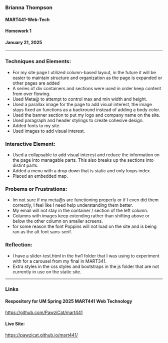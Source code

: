 ### Brianna Thompson
#### MART441-Web-Tech
#### Homework 1
#### January 21, 2025
------


### Techniques and Elements:
* For my site page I utilized column-based layout, in the future it will be easier to maintain structure and organization as the page is expanded or other pages are added
* A series of div containers and sections were used in order keep content from over flowing.
* Used Meta@ to attempt to control max and min width and height.
* Used a parallax image for the page to add visual interest, the image stays fixed an functions as a backround instead of adding a body color.
* Used the banner section to put my logo and company name on the site.
* Used paragraph and header stylings to create cohesive design.
* Added fonts to my site.
* Used images to add visual interest.

### Interactive Element:
* Used a collapsable to add visual interest and reduce the information on the page into managable parts. This also breaks up the sections into distint parts.
* Added a menu with a drop down that is static and only loops index.
* Placed an embedded map.

### Probems or Frustrations:
* Im not sure if my meta@s are functioning properly or if I even did them correctly, I feel like I need help understanding them better.
* My email will not stay in the container / section of the left column.
* Columns with images keep extending rather than shifting above or below the other column on smaller screens.
* for some reason the font Poppins will not load on the site and is being ran as the alt font sans-serif.

### Reflection:
* I have a slider-test.html in the hw1 folder that I was using to experiment with for a carousel from my final in MART341.
* Extra styles in the css styles and bootstraps in the js folder that are not currently in use on the static site.

-----

### Links

#### Respository for UM Spring 2025 MART441 Web Technology
https://github.com/PawziCat/mart441

#### Live Site:
https://pawzicat.github.io/mart441/
